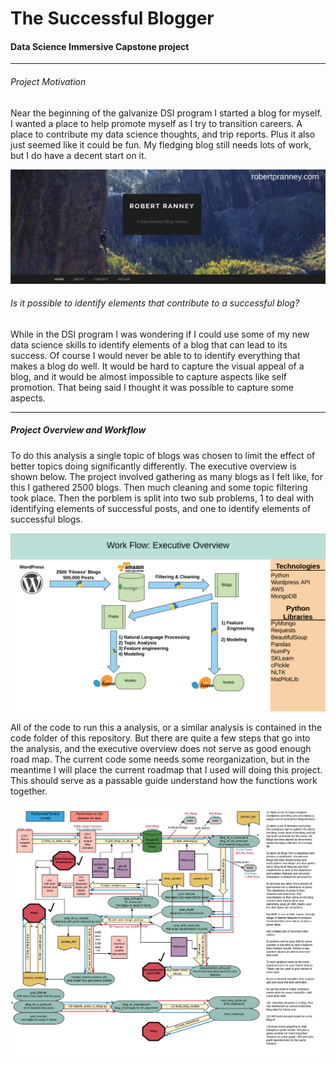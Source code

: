 # The Successful Blogger

#### Data Science Immersive Capstone project
---

###### Project Motivation
Near the beginning of the galvanize DSI program I started a blog for myself. I
wanted a place to help promote myself as I try to transition careers. A place to
contribute my data science thoughts, and trip reports. Plus it also just seemed
like it could be fun. My fledging blog still needs lots of work, but I do have a
decent start on it.

![[screenshot of blog]](./final_images/my_blog_photo.png)


###### Is it possible to identify elements that contribute to a successful blog?
While in the DSI program I was wondering if I could use some of my new data
science skills to identify elements of a blog that can lead to its success. Of
course I would never be able to to identify everything that makes a blog do
well. It would be hard to capture the visual appeal of a blog, and it would be
almost impossible to capture aspects like self promotion. That being said I
thought it was possible to capture some aspects.

---
##### Project Overview and Workflow
To do this analysis a single topic of blogs was chosen to limit the effect of
better topics doing significantly differently. The executive overview is shown
below. The project involved gathering as many blogs as I felt like, for this I
gathered 2500 blogs. Then much cleaning and some topic filtering took place.
Then the porblem is split into two sub problems, 1 to deal with identifying
elements of successful posts, and one to identify elements of successful blogs.

![Project Workflow: Executive Overview](./final_images/executive_overview.png)

All of the code to run this a analysis, or a similar analysis is contained in
the code folder of this repository. But there are quite a few steps that go into
the analysis, and the executive overview does not serve as good enough road map.
The current code some needs some reorganization, but in the meantime I will
place the current roadmap that I used will doing this project. This should serve
as a passable guide understand how the functions work together.

![Code Roadmap: Re-organization still needed](./final_images/code_roadmap.png)
